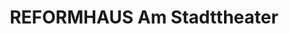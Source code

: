 ---
title: "REFORMHAUS Am Stadttheater"
url: /regensburg/reformhaus-am-stadttheater/
shop: Bioladen
---